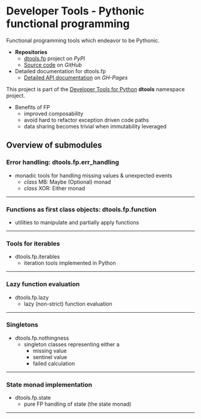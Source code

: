# Developer Tools - Pythonic functional programming

Functional programming tools which endeavor to be Pythonic.

- **Repositories**
  - [dtools.fp][1] project on *PyPI*
  - [Source code][2] on *GitHub*
- Detailed documentation for dtools.fp
  - [Detailed API documentation][3] on *GH-Pages*

This project is part of the [Developer Tools for Python][4] **dtools**
namespace project.

- Benefits of FP
  - improved composability
  - avoid hard to refactor exception driven code paths
  - data sharing becomes trivial when immutability leveraged

## Overview of submodules

### Error handling: dtools.fp.err_handling

- monadic tools for handling missing values & unexpected events
  - *class* MB: Maybe (Optional) monad
  - *class* XOR: Either monad

______________________________________________________________________

### Functions as first class objects: dtools.fp.function

  - utilities to manipulate and partially apply functions

______________________________________________________________________

### Tools for iterables

- dtools.fp.iterables
  - iteration tools implemented in Python

______________________________________________________________________

### Lazy function evaluation

- dtools.fp.lazy
  - lazy (non-strict) function evaluation

______________________________________________________________________

### Singletons

- dtools.fp.nothingness
  - singleton classes representing either a
    - missing value
    - sentinel value
    - failed calculation

______________________________________________________________________

### State monad implementation

- dtools.fp.state
  - pure FP handling of state (the state monad)

______________________________________________________________________

[1]: https://pypi.org/project/dtools.fp/
[2]: https://github.com/grscheller/dtools-fp/
[3]: https://grscheller.github.io/dtools-docs/fp/
[4]: https://github.com/grscheller/dtools-docs/
